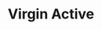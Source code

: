 ---
title: "Virgin Active"
description: "Virgin Active wanted a specific e-commerce website linked to their members portal. Stock2Shop worked with them to create a tailormade solution. What was it? A Magento website, integrated with Parcelninja for a seamless workflow. Read more!"
lead: "Virgin Active is a global chain of health clubs and gyms, with over 270 clubs in 10 countries."
summary: "Enriches people's lives through physical activity. Success story featuring Parcelninja and Magento."
image: "/uploads/logo-client-virgin-active.png"
imageAlt: "virgin active logo"
weight: 4
---